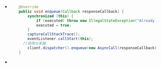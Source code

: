 - ```java
      @Override
      public void enqueue(Callback responseCallback) {
          synchronized (this) {
              if (executed) throw new IllegalStateException("Already Executed");
              executed = true;
          }
          captureCallStackTrace();
          eventListener.callStart(this);
  		//调用分发器
          client.dispatcher().enqueue(new AsyncCall(responseCallback));
      }
  ```
-